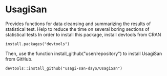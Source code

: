 # UsagiSan
Provides functions for data cleansing and summarizing the results of statistical test. Help to reduce the time on several boring sections of statistical tests 
In order to install this package, install devtools from CRAN
```
install.packages("devtools")
```
Then, use the function install_github("user/repository") to install UsagiSan from GitHub.
```
devtools::install_github("usagi-san-dayo/UsagiSan")
```
